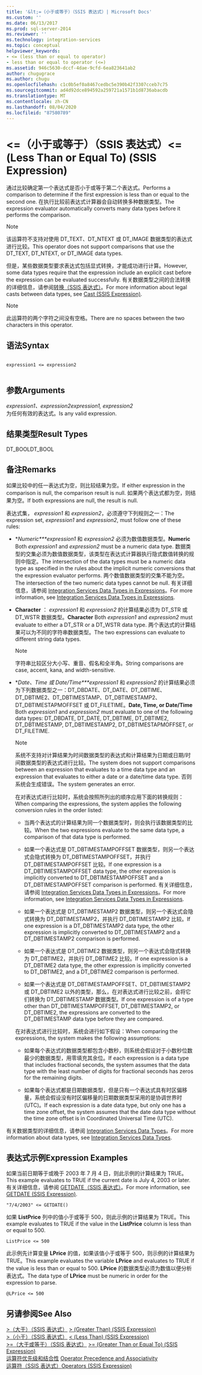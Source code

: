 ```yaml
---
title: '&lt;=（小于或等于）（SSIS 表达式）| Microsoft Docs'
ms.custom: ''
ms.date: 06/13/2017
ms.prod: sql-server-2014
ms.reviewer: ''
ms.technology: integration-services
ms.topic: conceptual
helpviewer_keywords:
- <= (less than or equal to operator)
- less than or equal to operator (<=)
ms.assetid: 946c5630-dccf-4dae-9cfd-6ea823641ab2
author: chugugrace
ms.author: chugu
ms.openlocfilehash: c1c0b5ef0a8467cedbc5e390b42f3307cceb7c75
ms.sourcegitcommit: ad4d92dce894592a259721a1571b1d8736abacdb
ms.translationtype: MT
ms.contentlocale: zh-CN
ms.lasthandoff: 08/04/2020
ms.locfileid: "87580789"
---
```

# <a name="lt-less-than-or-equal-to-ssis-expression"></a><span data-ttu-id="5d7e4-102">&lt;=（小于或等于）（SSIS 表达式）</span><span class="sxs-lookup"><span data-stu-id="5d7e4-102">&lt;= (Less Than or Equal To) (SSIS Expression)</span></span>
  <span data-ttu-id="5d7e4-103">通过比较确定第一个表达式是否小于或等于第二个表达式。</span><span class="sxs-lookup"><span data-stu-id="5d7e4-103">Performs a comparison to determine if the first expression is less than or equal to the second one.</span></span> <span data-ttu-id="5d7e4-104">在执行比较前表达式计算器会自动转换多种数据类型。</span><span class="sxs-lookup"><span data-stu-id="5d7e4-104">The expression evaluator automatically converts many data types before it performs the comparison.</span></span>  
  
> [!NOTE]  
>  <span data-ttu-id="5d7e4-105">该运算符不支持对使用 DT_TEXT、DT_NTEXT 或 DT_IMAGE 数据类型的表达式进行比较。</span><span class="sxs-lookup"><span data-stu-id="5d7e4-105">This operator does not support comparisons that use the DT_TEXT, DT_NTEXT, or DT_IMAGE data types.</span></span>  
  
 <span data-ttu-id="5d7e4-106">但是，某些数据类型要求表达式包括显式转换，才能成功进行计算。</span><span class="sxs-lookup"><span data-stu-id="5d7e4-106">However, some data types require that the expression include an explicit cast before the expression can be evaluated successfully.</span></span> <span data-ttu-id="5d7e4-107">有关数据类型之间的合法转换的详细信息，请参阅[转换（SSIS 表达式）](cast-ssis-expression.md)。</span><span class="sxs-lookup"><span data-stu-id="5d7e4-107">For more information about legal casts between data types, see [Cast &#40;SSIS Expression&#41;](cast-ssis-expression.md).</span></span>  
  
> [!NOTE]  
>  <span data-ttu-id="5d7e4-108">此运算符的两个字符之间没有空格。</span><span class="sxs-lookup"><span data-stu-id="5d7e4-108">There are no spaces between the two characters in this operator.</span></span>  
  
## <a name="syntax"></a><span data-ttu-id="5d7e4-109">语法</span><span class="sxs-lookup"><span data-stu-id="5d7e4-109">Syntax</span></span>  
  
```  
  
expression1 <= expression2  
  
```  
  
## <a name="arguments"></a><span data-ttu-id="5d7e4-110">参数</span><span class="sxs-lookup"><span data-stu-id="5d7e4-110">Arguments</span></span>  
 <span data-ttu-id="5d7e4-111">*expression1、expression2*</span><span class="sxs-lookup"><span data-stu-id="5d7e4-111">*expression1, expression2*</span></span>  
 <span data-ttu-id="5d7e4-112">为任何有效的表达式。</span><span class="sxs-lookup"><span data-stu-id="5d7e4-112">Is any valid expression.</span></span>  
  
## <a name="result-types"></a><span data-ttu-id="5d7e4-113">结果类型</span><span class="sxs-lookup"><span data-stu-id="5d7e4-113">Result Types</span></span>  
 <span data-ttu-id="5d7e4-114">DT_BOOL</span><span class="sxs-lookup"><span data-stu-id="5d7e4-114">DT_BOOL</span></span>  
  
## <a name="remarks"></a><span data-ttu-id="5d7e4-115">备注</span><span class="sxs-lookup"><span data-stu-id="5d7e4-115">Remarks</span></span>  
 <span data-ttu-id="5d7e4-116">如果比较中的任一表达式为空，则比较结果为空。</span><span class="sxs-lookup"><span data-stu-id="5d7e4-116">If either expression in the comparison is null, the comparison result is null.</span></span> <span data-ttu-id="5d7e4-117">如果两个表达式都为空，则结果为空。</span><span class="sxs-lookup"><span data-stu-id="5d7e4-117">If both expressions are null, the result is null.</span></span>  
  
 <span data-ttu-id="5d7e4-118">表达式集， *expression1* 和 *expression2*，必须遵守下列规则之一：</span><span class="sxs-lookup"><span data-stu-id="5d7e4-118">The expression set, *expression1* and *expression2*, must follow one of these rules:</span></span>  
  
-   <span data-ttu-id="5d7e4-119">\**Numeric\*\*\*expression1* 和 *expression2* 必须为数值数据类型。</span><span class="sxs-lookup"><span data-stu-id="5d7e4-119">**Numeric** Both *expression1* and *expression2* must be a numeric data type.</span></span> <span data-ttu-id="5d7e4-120">数据类型的交集必须为数值数据类型，该类型在表达式计算器执行隐式数值转换的规则中指定。</span><span class="sxs-lookup"><span data-stu-id="5d7e4-120">The intersection of the data types must be a numeric data type as specified in the rules about the implicit numeric conversions that the expression evaluator performs.</span></span> <span data-ttu-id="5d7e4-121">两个数值数据类型的交集不能为空。</span><span class="sxs-lookup"><span data-stu-id="5d7e4-121">The intersection of the two numeric data types cannot be null.</span></span> <span data-ttu-id="5d7e4-122">有关详细信息，请参阅 [Integration Services Data Types in Expressions](integration-services-data-types-in-expressions.md)。</span><span class="sxs-lookup"><span data-stu-id="5d7e4-122">For more information, see [Integration Services Data Types in Expressions](integration-services-data-types-in-expressions.md).</span></span>  
  
-   <span data-ttu-id="5d7e4-123">**Character** ： *expression1* 和 *expression2* 的计算结果必须为 DT_STR 或 DT_WSTR 数据类型。</span><span class="sxs-lookup"><span data-stu-id="5d7e4-123">**Character** Both *expression1* and *expression2* must evaluate to either a DT_STR or a DT_WSTR data type.</span></span> <span data-ttu-id="5d7e4-124">两个表达式的计算结果可以为不同的字符串数据类型。</span><span class="sxs-lookup"><span data-stu-id="5d7e4-124">The two expressions can evaluate to different string data types.</span></span>  
  
    > [!NOTE]  
    >  <span data-ttu-id="5d7e4-125">字符串比较区分大小写、重音、假名和全半角。</span><span class="sxs-lookup"><span data-stu-id="5d7e4-125">String comparisons are case, accent, kana, and width-sensitive.</span></span>  
  
-   <span data-ttu-id="5d7e4-126">\**Date、Time 或 Date/Time\*\*\*expression1* 和 *expression2* 的计算结果必须为下列数据类型之一：DT_DBDATE、DT_DATE、DT_DBTIME、DT_DBTIME2、DT_DBTIMESTAMP、DT_DBTIMESTAMP2、DT_DBTIMESTAPMOFFSET 或 DT_FILETIME。</span><span class="sxs-lookup"><span data-stu-id="5d7e4-126">**Date, Time, or Date/Time** Both *expression1* and *expression2* must evaluate to one of the following data types: DT_DBDATE, DT_DATE, DT_DBTIME, DT_DBTIME2, DT_DBTIMESTAMP, DT_DBTIMESTAMP2, DT_DBTIMESTAPMOFFSET, or DT_FILETIME.</span></span>  
  
    > [!NOTE]  
    >  <span data-ttu-id="5d7e4-127">系统不支持对计算结果为时间数据类型的表达式和计算结果为日期或日期/时间数据类型的表达式进行比较。</span><span class="sxs-lookup"><span data-stu-id="5d7e4-127">The system does not support comparisons between an expression that evaluates to a time data type and an expression that evaluates to either a date or a date/time data type.</span></span> <span data-ttu-id="5d7e4-128">否则系统会生成错误。</span><span class="sxs-lookup"><span data-stu-id="5d7e4-128">The system generates an error.</span></span>  
  
     <span data-ttu-id="5d7e4-129">在对表达式进行比较时，系统会按照所列出的顺序应用下面的转换规则：</span><span class="sxs-lookup"><span data-stu-id="5d7e4-129">When comparing the expressions, the system applies the following conversion rules in the order listed:</span></span>  
  
    -   <span data-ttu-id="5d7e4-130">当两个表达式的计算结果为同一个数据类型时，则会执行该数据类型的比较。</span><span class="sxs-lookup"><span data-stu-id="5d7e4-130">When the two expressions evaluate to the same data type, a comparison of that data type is performed.</span></span>  
  
    -   <span data-ttu-id="5d7e4-131">如果一个表达式是 DT_DBTIMESTAMPOFFSET 数据类型，则另一个表达式会隐式转换为 DT_DBTIMESTAMPOFFSET，并执行 DT_DBTIMESTAMPOFFSET 比较。</span><span class="sxs-lookup"><span data-stu-id="5d7e4-131">If one expression is a DT_DBTIMESTAMPOFFSET data type, the other expression is implicitly converted to DT_DBTIMESTAMPOFFSET and a DT_DBTIMESTAMPOFFSET comparison is performed.</span></span> <span data-ttu-id="5d7e4-132">有关详细信息，请参阅 [Integration Services Data Types in Expressions](integration-services-data-types-in-expressions.md)。</span><span class="sxs-lookup"><span data-stu-id="5d7e4-132">For more information, see [Integration Services Data Types in Expressions](integration-services-data-types-in-expressions.md).</span></span>  
  
    -   <span data-ttu-id="5d7e4-133">如果一个表达式是 DT_DBTIMESTAMP2 数据类型，则另一个表达式会隐式转换为 DT_DBTIMESTAMP2，并执行 DT_DBTIMESTAMP2 比较。</span><span class="sxs-lookup"><span data-stu-id="5d7e4-133">If one expression is a DT_DBTIMESTAMP2 data type, the other expression is implicitly converted to DT_DBTIMESTAMP2 and a DT_DBTIMESTAMP2 comparison is performed.</span></span>  
  
    -   <span data-ttu-id="5d7e4-134">如果一个表达式是 DT_DBTIME2 数据类型，则另一个表达式会隐式转换为 DT_DBTIME2，并执行 DT_DBTIME2 比较。</span><span class="sxs-lookup"><span data-stu-id="5d7e4-134">If one expression is a DT_DBTIME2 data type, the other expression is implicitly converted to DT_DBTIME2, and a DT_DBTIME2 comparison is performed.</span></span>  
  
    -   <span data-ttu-id="5d7e4-135">如果一个表达式是 DT_DBTIMESTAMPOFFSET、DT_DBTIMESTAMP2 或 DT_DBTIME2 以外的类型，那么，在对表达式进行比较之前，会将它们转换为 DT_DBTIMESTAMP 数据类型。</span><span class="sxs-lookup"><span data-stu-id="5d7e4-135">If one expression is of a type other than DT_DBTIMESTAMPOFFSET, DT_DBTIMESTAMP2, or DT_DBTIME2, the expressions are converted to the DT_DBTIMESTAMP data type before they are compared.</span></span>  
  
     <span data-ttu-id="5d7e4-136">在对表达式进行比较时，系统会进行如下假设：</span><span class="sxs-lookup"><span data-stu-id="5d7e4-136">When comparing the expressions, the system makes the following assumptions:</span></span>  
  
    -   <span data-ttu-id="5d7e4-137">如果每个表达式的数据类型都包含小数秒，则系统会假设对于小数秒位数最少的数据类型，用零填充其余位。</span><span class="sxs-lookup"><span data-stu-id="5d7e4-137">If each expression is a data type that includes fractional seconds, the system assumes that the data type with the least number of digits for fractional seconds has zeros for the remaining digits.</span></span>  
  
    -   <span data-ttu-id="5d7e4-138">如果每个表达式都是日期数据类型，但是只有一个表达式具有时区偏移量，系统会假设没有时区偏移量的日期数据类型采用的是协调世界时 (UTC)。</span><span class="sxs-lookup"><span data-stu-id="5d7e4-138">If each expression is a date data type, but only one has a time zone offset, the system assumes that the date data type without the time zone offset is in Coordinated Universal Time (UTC).</span></span>  
  
 <span data-ttu-id="5d7e4-139">有关数据类型的详细信息，请参阅 [Integration Services Data Types](../data-flow/integration-services-data-types.md)。</span><span class="sxs-lookup"><span data-stu-id="5d7e4-139">For more information about data types, see [Integration Services Data Types](../data-flow/integration-services-data-types.md).</span></span>  
  
## <a name="expression-examples"></a><span data-ttu-id="5d7e4-140">表达式示例</span><span class="sxs-lookup"><span data-stu-id="5d7e4-140">Expression Examples</span></span>  
 <span data-ttu-id="5d7e4-141">如果当前日期等于或晚于 2003 年 7 月 4 日，则此示例的计算结果为 TRUE。</span><span class="sxs-lookup"><span data-stu-id="5d7e4-141">This example evaluates to TRUE if the current date is July 4, 2003 or later.</span></span> <span data-ttu-id="5d7e4-142">有关详细信息，请参阅 [GETDATE（SSIS 表达式）](getdate-ssis-expression.md)。</span><span class="sxs-lookup"><span data-stu-id="5d7e4-142">For more information, see [GETDATE &#40;SSIS Expression&#41;](getdate-ssis-expression.md).</span></span>  
  
```  
"7/4/2003" <= GETDATE()  
```  
  
 <span data-ttu-id="5d7e4-143">如果 **ListPrice** 列中的值小于或等于 500，则此示例的计算结果为 TRUE。</span><span class="sxs-lookup"><span data-stu-id="5d7e4-143">This example evaluates to TRUE if the value in the **ListPrice** column is less than or equal to 500.</span></span>  
  
```  
ListPrice <= 500  
```  
  
 <span data-ttu-id="5d7e4-144">此示例先计算变量 **LPrice** 的值，如果该值小于或等于 500，则示例的计算结果为 TRUE。</span><span class="sxs-lookup"><span data-stu-id="5d7e4-144">This example evaluates the variable **LPrice** and evaluates to TRUE if the value is less than or equal to 500.</span></span> <span data-ttu-id="5d7e4-145">**LPrice** 的数据类型必须为数值以便分析表达式。</span><span class="sxs-lookup"><span data-stu-id="5d7e4-145">The data type of **LPrice** must be numeric in order for the expression to parse.</span></span>  
  
```  
@LPrice <= 500  
```  
  
## <a name="see-also"></a><span data-ttu-id="5d7e4-146">另请参阅</span><span class="sxs-lookup"><span data-stu-id="5d7e4-146">See Also</span></span>  
 <span data-ttu-id="5d7e4-147">[>（大于）（SSIS 表达式）](greater-than-ssis-expression.md) </span><span class="sxs-lookup"><span data-stu-id="5d7e4-147">[&#62; &#40;Greater Than&#41; &#40;SSIS Expression&#41;](greater-than-ssis-expression.md) </span></span>  
 <span data-ttu-id="5d7e4-148">[>（小于）（SSIS 表达式）](less-than-ssis-expression.md) </span><span class="sxs-lookup"><span data-stu-id="5d7e4-148">[&#60; &#40;Less Than&#41; &#40;SSIS Expression&#41;](less-than-ssis-expression.md) </span></span>  
 <span data-ttu-id="5d7e4-149">[>=（大于或等于）（SSIS 表达式）](greater-than-or-equal-to-ssis-expression.md) </span><span class="sxs-lookup"><span data-stu-id="5d7e4-149">[&#62;= &#40;Greater Than or Equal To&#41; &#40;SSIS Expression&#41;](greater-than-or-equal-to-ssis-expression.md) </span></span>  
 <span data-ttu-id="5d7e4-150">[运算符优先级和结合性](operator-precedence-and-associativity.md) </span><span class="sxs-lookup"><span data-stu-id="5d7e4-150">[Operator Precedence and Associativity](operator-precedence-and-associativity.md) </span></span>  
 [<span data-ttu-id="5d7e4-151">运算符（SSIS 表达式）</span><span class="sxs-lookup"><span data-stu-id="5d7e4-151">Operators &#40;SSIS Expression&#41;</span></span>](operators-ssis-expression.md)  
  
  
